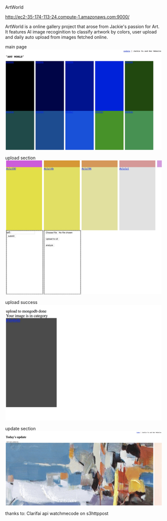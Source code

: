 ArtWorld 

http://ec2-35-174-113-24.compute-1.amazonaws.com:9000/

ArtWorld is a online gallery project that arose from Jackie's passion for Art. It features AI image recoginition to classify artwork by colors, user upload and daily auto upload from images fetched online. 

main page
![Image of main](./main.jpeg)

upload section
![Image of upload](./uploadsection.jpeg)

upload success
![Image of uploadsuccess](./uploaddemo.jpg)


update section
![Image of update](./update_today.jpeg)

thanks to:
Clarifai api
watchmecode on s3httppost

